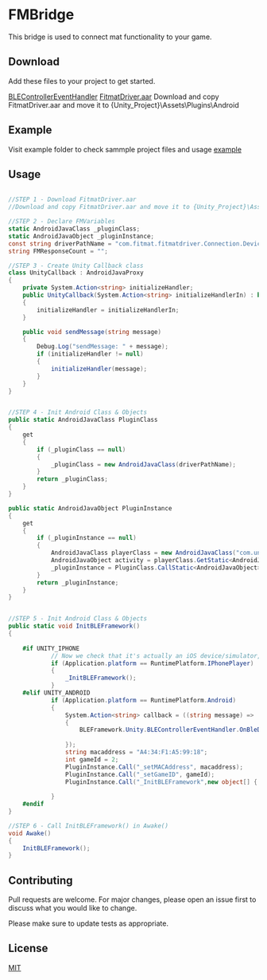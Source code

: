 # FMBridge

This bridge is used to connect mat functionality to your game.

## Download

Add these files to your project to get started.

[BLEControllerEventHandler](https://github.com/fitmat/FMBridge/blob/master/example/BLEControllerEventHandler.cs)
[FitmatDriver.aar](https://github.com/fitmat/FMBridge/blob/master/FitmatDriver.aar)
Download and copy FitmatDriver.aar and move it to {Unity_Project}\Assets\Plugins\Android

## Example

Visit example folder to check sammple project files and usage
[example](https://github.com/fitmat/FMBridge/blob/master/example/)


## Usage

```csharp

//STEP 1 - Download FitmatDriver.aar
//Download and copy FitmatDriver.aar and move it to {Unity_Project}\Assets\Plugins\Android

//STEP 2 - Declare FMVariables
static AndroidJavaClass _pluginClass;
static AndroidJavaObject _pluginInstance;
const string driverPathName = "com.fitmat.fitmatdriver.Connection.DeviceControlActivity";
string FMResponseCount = "";

//STEP 3 - Create Unity Callback class
class UnityCallback : AndroidJavaProxy
{
    private System.Action<string> initializeHandler;
    public UnityCallback(System.Action<string> initializeHandlerIn) : base(driverPathName + "$UnityCallback")
    {
        initializeHandler = initializeHandlerIn;
    }

    public void sendMessage(string message)
    {
        Debug.Log("sendMessage: " + message);
        if (initializeHandler != null)
        {
            initializeHandler(message);
        }
    }
}


//STEP 4 - Init Android Class & Objects
public static AndroidJavaClass PluginClass
{
    get
    {
        if (_pluginClass == null)
        {
            _pluginClass = new AndroidJavaClass(driverPathName);
        }
        return _pluginClass;
    }
}

public static AndroidJavaObject PluginInstance
{
    get
    {
        if (_pluginInstance == null)
        {
            AndroidJavaClass playerClass = new AndroidJavaClass("com.unity3d.player.UnityPlayer");
            AndroidJavaObject activity = playerClass.GetStatic<AndroidJavaObject>("currentActivity");
            _pluginInstance = PluginClass.CallStatic<AndroidJavaObject>("getInstance", activity);
        }
        return _pluginInstance;
    }
}


//STEP 5 - Init Android Class & Objects
public static void InitBLEFramework()
{
       
    #if UNITY_IPHONE
            // Now we check that it's actually an iOS device/simulator, not the Unity Player. You only get plugins on the actual device or iOS Simulator.
            if (Application.platform == RuntimePlatform.IPhonePlayer)
            {
                _InitBLEFramework();
            }
    #elif UNITY_ANDROID
            if (Application.platform == RuntimePlatform.Android)
            {
                System.Action<string> callback = ((string message) =>
                {
                    BLEFramework.Unity.BLEControllerEventHandler.OnBleDidInitialize(message);
          
                });
                string macaddress = "A4:34:F1:A5:99:18";
                int gameId = 2;
                PluginInstance.Call("_setMACAddress", macaddress);
                PluginInstance.Call("_setGameID", gameId);
                PluginInstance.Call("_InitBLEFramework",new object[] { new UnityCallback(callback) });
                
            }
    #endif
}

//STEP 6 - Call InitBLEFramework() in Awake()
void Awake()
{
    InitBLEFramework();
}
```

## Contributing
Pull requests are welcome. For major changes, please open an issue first to discuss what you would like to change.

Please make sure to update tests as appropriate.

## License
[MIT](https://choosealicense.com/licenses/mit/)
